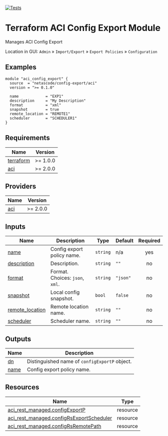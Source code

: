 <!-- BEGIN_TF_DOCS -->
[![Tests](https://github.com/netascode/terraform-aci-config-export/actions/workflows/test.yml/badge.svg)](https://github.com/netascode/terraform-aci-config-export/actions/workflows/test.yml)

# Terraform ACI Config Export Module

Manages ACI Config Export

Location in GUI:
`Admin` » `Import/Export` » `Export Policies` » `Configuration`

## Examples

```hcl
module "aci_config_export" {
  source  = "netascode/config-export/aci"
  version = ">= 0.1.0"

  name            = "EXP1"
  description     = "My Description"
  format          = "xml"
  snapshot        = true
  remote_location = "REMOTE1"
  scheduler       = "SCHEDULER1"
}
```

## Requirements

| Name | Version |
|------|---------|
| <a name="requirement_terraform"></a> [terraform](#requirement\_terraform) | >= 1.0.0 |
| <a name="requirement_aci"></a> [aci](#requirement\_aci) | >= 2.0.0 |

## Providers

| Name | Version |
|------|---------|
| <a name="provider_aci"></a> [aci](#provider\_aci) | >= 2.0.0 |

## Inputs

| Name | Description | Type | Default | Required |
|------|-------------|------|---------|:--------:|
| <a name="input_name"></a> [name](#input\_name) | Config export policy name. | `string` | n/a | yes |
| <a name="input_description"></a> [description](#input\_description) | Description. | `string` | `""` | no |
| <a name="input_format"></a> [format](#input\_format) | Format. Choices: `json`, `xml`. | `string` | `"json"` | no |
| <a name="input_snapshot"></a> [snapshot](#input\_snapshot) | Local config snapshot. | `bool` | `false` | no |
| <a name="input_remote_location"></a> [remote\_location](#input\_remote\_location) | Remote location name. | `string` | `""` | no |
| <a name="input_scheduler"></a> [scheduler](#input\_scheduler) | Scheduler name. | `string` | `""` | no |

## Outputs

| Name | Description |
|------|-------------|
| <a name="output_dn"></a> [dn](#output\_dn) | Distinguished name of `configExportP` object. |
| <a name="output_name"></a> [name](#output\_name) | Config export policy name. |

## Resources

| Name | Type |
|------|------|
| [aci_rest_managed.configExportP](https://registry.terraform.io/providers/CiscoDevNet/aci/latest/docs/resources/rest_managed) | resource |
| [aci_rest_managed.configRsExportScheduler](https://registry.terraform.io/providers/CiscoDevNet/aci/latest/docs/resources/rest_managed) | resource |
| [aci_rest_managed.configRsRemotePath](https://registry.terraform.io/providers/CiscoDevNet/aci/latest/docs/resources/rest_managed) | resource |
<!-- END_TF_DOCS -->